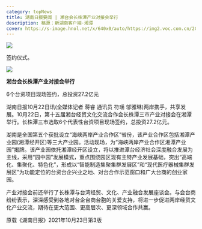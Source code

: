 ```yaml
---
category: topNews
title: 湖南日报要闻 | 湘台会长株潭产业对接会举行
description: 稿源：新湖南客户端·湘潭
cover: https://s-image.hnol.net/x/640x0/auto/https://img2.voc.com.cn/2021/10/22/705bdc7f3468121dd27ba2fab02d10f1c18ce5981634893780.jpg
---
```

![](https://s-image.hnol.net/x/640x0/auto/https://img2.voc.com.cn/2021/10/22/705bdc7f3468121dd27ba2fab02d10f1c18ce5981634893780.jpg)

签约仪式。

![](https://s-image.hnol.net/x/640x0/auto/https://img2.voc.com.cn/2021/10/23/01577e69e716226951f84af3386d73df9732a6761634949506.jpg)



**湘台会长株潭产业对接会举行**

6个台资项目现场签约，总投资27.2亿元

湖南日报10月22日讯(全媒体记者 蒋睿 通讯员 符瑶 邬雅琳)两岸携手，共享发展。10月22日，第十五届湘台经贸文化交流合作会长株潭三市产业对接会在湘潭举行。长株潭三市选取6个代表性台资项目现场签约，总投资27.2亿元。

湖南是全国第五个获批设立“海峡两岸产业合作区”省份，该产业合作区包括湘潭产业园(湘潭经开区)等三大产业园。活动现场，为“海峡两岸产业合作区湘潭产业园”揭牌。该产业园依托湘潭经开区设立，将以推进潭台经济社会深度融合发展为主线，采用“园中园”发展模式，重点围绕园区现有主特产业发展基础，突出“高端化、集聚化、特色化”，形成以“智能制造集聚集群发展区”和“现代医疗器械集群发展区”为功能定位的台资台企兴业之地、对台合作示范窗口和广大台商的创业家园。

产业对接会前还举行了长株潭与台湾经贸、文化、产业融合发展座谈会。与会台商纷纷表示，深深感受到各地对台企台商台胞的关爱支持，将进一步促进两岸经贸文化产业交流，期待在更大范围、更高层次、更深领域合作共赢。

原载《湖南日报》2021年10月23日第3版

<!--EndFragment-->